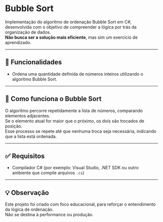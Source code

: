 # Bubble Sort

Implementação do algoritmo de ordenação Bubble Sort em C#, desenvolvida com o objetivo de compreender a lógica por trás da organização de dados.  
**Não busca ser a solução mais eficiente**, mas sim um exercício de aprendizado.

---

## 🔧 Funcionalidades

- Ordena uma quantidade definida de números inteiros utilizando o algoritmo Bubble Sort.

---

## 📘 Como funciona o Bubble Sort

O algoritmo percorre repetidamente a lista de números, comparando elementos adjacentes.  
Se o elemento atual for maior que o próximo, os dois são trocados de posição.  
Esse processo se repete até que nenhuma troca seja necessária, indicando que a lista está ordenada.

---

## ✅ Requisitos

- Compilador C# (por exemplo: Visual Studio, .NET SDK ou outro ambiente que compile arquivos `.cs`)

---

## 💡 Observação

Este projeto foi criado com foco educacional, para reforçar o entendimento da lógica de ordenação.  
Não se destina à performance ou produção.
